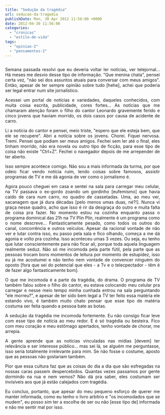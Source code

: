 ```yaml
---
title: "Sedução da tragédia"
url: seducao-da-tragedia
publishDate: Mon, 30 Apr 2012 11:56:00 +0000
date: 2012-04-30 11:56:00
categories: 
  - "cronicas"
  - "estilo-de-vida"
tags: 
  - "opiniao-2"
  - "pensamentos-2"
---
```

<div><a href="http://3.bp.blogspot.com/-nPFF8qWe-RU/TZTiRxM0G2I/AAAAAAAAAIE/ebFGByKDPtg/s320/tv.png"><img class="alignleft" alt="" src="http://3.bp.blogspot.com/-nPFF8qWe-RU/TZTiRxM0G2I/AAAAAAAAAIE/ebFGByKDPtg/s320/tv.png" border="0" /></a></div>
<div style="text-align: justify;">

Semana passada resolvi que eu deveria voltar ler notícias, ver telejornal... Há meses me desvio desse tipo de informação. "Que menina chata", pensei certa vez, "não sei dos assuntos atuais para conversar com meus amigos". Então, apesar de ter sempre opinião sobre tudo [hehe], achei que poderia ser legal entrar num site jornalístico.

Acessei um portal de notícias e variedades, daqueles conhecidos, com muita coisa escrita, publicidade, cores fortes... As notícias que me chamaram atenção foram o filho do cantor Leonardo gravemente ferido e cinco jovens que haviam morrido, os dois casos por causa de acidente de carro.

Li a notícia do cantor e pensei, meio triste, "espero que ele esteja bem, que ele se recupere". Abri a notícia sobre os jovens. Chorei. Fiquei nervosa. Tremi. Pensei que podiam ser meus amigos. Fechei sem ler até o final, eles tinham morrido, não era novela ou outro tipo de ficção, para esse tipo de coisa não existe "Ctrl+Z". Fechei o navegador depois de me arrepender de ter aberto.

Isso sempre acontece comigo. Não sou a mais informada da turma, por que odeio ficar vendo notícia ruim, lendo coisas sobre famosos, assistir programas de TV e me dá agonia de ver como o jornalismo é.

Agora pouco cheguei em casa e sentei na sala para carregar meu celular, na TV passava o ex-gordo zoando um gordinho [eufemismo] que havia caído de cara num carro, no quadro de cassetadas. Uma, ao meu ver, sacanagem que já dura décadas [pelo menos umas duas, né?!]. Nunca vi graça nesse quadro, acho que isso é rir da desgraça do outro e muita falta de coisa pra fazer.
No momento estou na cozinha enquanto passa o programa dominical das 21h na TV Plin Plin, realmente é um programa como o nome descreve... Fantasticamente pesado, como todos os outros do canal, concorrência e outros veículos. Apesar da racional vontade de não ver e lutar contra isso, eu passo pela sala e fico olhando, começa a me dá agonia e volto pra cozinha. Isso aconteceu umas 3 vezes. Ou seja, eu tenho que lutar conscientemente para não ficar ali, porque toda aquela linguagem realmente seduz.
Não só me incomoda pela parte fútil, pela parte que as pessoas trocam bons momentos de leitura por momento de estupidez, isso eu já me acostumei e não tenho nem vontade de convencer ninguém do oposto [fora que sei do potencial que eles - a Tv e o telecpectador - têm é de fazer algo fantasticamente bom].

O que me incomoda é a parte da tragédia, do drama. O programa de TV também falou sobre o filho do cantor, eu estava colocando meu celular pra carregar e nesse meio tempo minha cunhada entrou na sala perguntando "ele morreu?", e apesar de ter sido bem legal a TV ter feito essa matéria ele estando vivo, é também muito chato pensar que esse tipo de matéria costuma ser feita quando a pessoa bate as botas.

A sedução da tragédia me incomoda fortemente. Eu não consigo ficar leve com esse tipo de notícia ao meu redor. E é só tragédia ou besteira. Fico com meu coração e meu estômago apertados, tenho vontade de chorar, me arrepia.

A gente aprende que as notícias vinculadas nas mídias [devem] ter relevância e ser interesse público... mas sei lá, se alguém me perguntasse, isso seria totalmente irrelevante para mim. Se não fosse o costume, aposto que as pessoas não gostariam também.

Pior que essa cultura faz que as coisas do dia a dia que são esfregadas na nossas caras passem despercebidos. Quantas vezes passamos por gente dormindo na rua e nem vemos? Não dá pra saber, eles costumam ser invisíveis aos que já estão calejados com tragédia.

Eu concluo, portanto, que apesar do meu pequeno esforço de querer me manter informada, como eu tenho o livro arbítrio e "os incomodados que se mudem", eu posso sim ter a escolha de ser ou não [esse tipo de] informada e não me sentir mal por isso.

</div>
